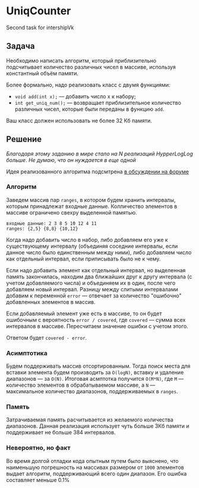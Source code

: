 # UniqCounter
Second task for intershipVk
## Задача
Необходимо написать алгоритм, который приблизительно подсчитывает количество различных чисел в массиве, используя константный объём памяти. 

Более формально, надо реализовать класс с двумя функциями:

* `void add(int x);` — добавить число x к набору;
* `int get_uniq_num();` — возвращает приблизительное количество различных чисел, которые были переданы в функцию `add`.

Ваш класс должен использовать не более 32 Кб памяти.
## Решение

_Благодаря_ _этому_ _заданию_ _в_ _мире_ _стало_ _на_ _N_ _реализаций_ _HypperLogLog_ _больше_. _Не_ _думаю_, _что_ _он_ _нуждается_ _в_ _еще_ _одной_

Идея реализованного алгоритма подсмтрена [в обсуждении на форуме](https://www.rsdn.org/forum/alg/2295710)

### Алгоритм

Заведем массив пар `ranges`, в котором будем хранить интервалы, которым принадлежат входные данные. Колличество элементов в массиве ограничено свехру выделенной памятью.

    входные данные: 2 3 8 5 10 12 4 11
    ranges: {2,5} {8,8} {10,12}
    
Когда надо добавить число в набор, либо добавляем его уже к существующему интервалу (объединяя соседние интервалы, если данное число было единственным между ними), либо добавляем число как отдельный интервал, если приписывать было не к чему.

Если надо добавить элемент как отдельный интервал, но выделенная память закончилась, находим два ближайших друг к другу интервала (с учетом добавляемого числа) и объединяем их в один, после чего добавляем новый интервал. Разницу между слитыми интервалами добавим к переменной `error` — отвечает за количество "ошибочно" добавленных элементов в массив.

Если добавляемый элемент уже есть в массиве, то он будет ошибочным с вероятность `error / covered`, где `covered` — сумма всех интервалов в массиве. Пересчитаем значение ошибки с учетом этого.

Ответом будет `covered - error`.

### Асимптотика

Будем поддерживать массив отсортированным. Тогда поиск места для вставки элемента будем производить за `O(logN)`, вставку и удаление диапазонов — за `O(N)`. Итоговая асмптотка получится `O(M*N)`, где `M` — количество элементов в обрабатываемом массиве, а `N` — максимальное количество диапазонов, поддерживаемых в `ranges`.

### Память

Затрачиваемая память расчитывается из желаемого количества диапазонов. Данная реализация использует чуть больше 3Кб памяти и поддерживает не больше 384 интервалов.
### Невероятно, но факт

Во время долгой отладки кода опытным путем было выяснено, что наименьшую погрешность на массивах размером от `1000` элементов выдает алгоритм, поддерживающий всего один диапазон. Его ошибка составляет меньше 0.1%
